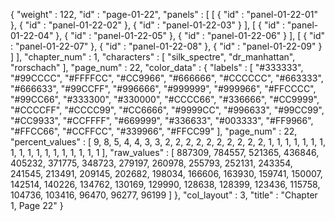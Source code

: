 {
  "weight" : 122,
  "id" : "page-01-22",
  "panels" : [
    [
      {
        "id" : "panel-01-22-01"
      },
      {
        "id" : "panel-01-22-02"
      },
      {
        "id" : "panel-01-22-03"
      }
    ],
    [
      {
        "id" : "panel-01-22-04"
      },
      {
        "id" : "panel-01-22-05"
      },
      {
        "id" : "panel-01-22-06"
      }
    ],
    [
      {
        "id" : "panel-01-22-07"
      },
      {
        "id" : "panel-01-22-08"
      },
      {
        "id" : "panel-01-22-09"
      }
    ]
  ],
  "chapter_num" : 1,
  "characters" : [
    "silk_spectre",
    "dr_manhattan",
    "rorschach"
  ],
  "page_num" : 22,
  "color_data" : {
    "labels" : [
      "#333333",
      "#99CCCC",
      "#FFFFCC",
      "#CC9966",
      "#666666",
      "#CCCCCC",
      "#663333",
      "#666633",
      "#99CCFF",
      "#996666",
      "#999999",
      "#999966",
      "#FFCCCC",
      "#99CC66",
      "#333300",
      "#330000",
      "#CCCC66",
      "#336666",
      "#CC9999",
      "#CCCCFF",
      "#CCCC99",
      "#CC6666",
      "#9999CC",
      "#996633",
      "#99CC99",
      "#CC9933",
      "#CCFFFF",
      "#669999",
      "#336633",
      "#003333",
      "#FF9966",
      "#FFCC66",
      "#CCFFCC",
      "#339966",
      "#FFCC99"
    ],
    "page_num" : 22,
    "percent_values" : [
      9,
      8,
      5,
      4,
      4,
      3,
      3,
      2,
      2,
      2,
      2,
      2,
      2,
      2,
      2,
      2,
      2,
      1,
      1,
      1,
      1,
      1,
      1,
      1,
      1,
      1,
      1,
      1,
      1,
      1,
      1,
      1,
      1,
      1,
      1
    ],
    "raw_values" : [
      887309,
      784557,
      521365,
      436846,
      405232,
      371775,
      348723,
      279197,
      260978,
      255793,
      252131,
      243354,
      241545,
      213491,
      209145,
      202682,
      198034,
      166606,
      163930,
      159741,
      150007,
      142514,
      140226,
      134762,
      130169,
      129990,
      128638,
      128399,
      123436,
      115758,
      104736,
      103416,
      96470,
      96277,
      96199
    ]
  },
  "col_layout" : 3,
  "title" : "Chapter 1, Page 22"
}
